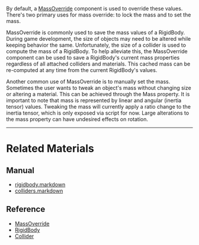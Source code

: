 By default, a [MassOverride](https://github.com/ZilchEngine/ZilchDocs/blob/master/code_reference/class_reference/massoverride.markdown) component is used to override these values. There's two primary uses for mass override: to lock the mass and to set the mass.

MassOverride is commonly used to save the mass values of a RigidBody. During game development, the size of objects may need to be altered while keeping behavior the same. Unfortunately, the size of a collider is used to compute the mass of a RigidBody. To help alleviate this, the MassOverride component can be used to save a RigidBody's current mass properties regardless of all attached colliders and materials. This cached mass can be re-computed at any time from the current RigidBody's values.

Another common use of MassOverride is to manually set the mass. Sometimes the user wants to tweak an object's mass without changing size or altering a material. This can be achieved through the Mass  property. It is important to note that mass is represented by linear and angular (inertia tensor) values. Tweaking the mass will currently apply a ratio change to the inertia tensor, which is only exposed via script for now. Large alterations to the mass property can have undesired effects on rotation.

---
 #  Related Materials
 ##  Manual
- [rigidbody.markdown](https://github.com/ZilchEngine/ZilchDocs/blob/master/zero_editor_documentation/zeromanual/physics/rigidbody.markdown)
- [colliders.markdown](https://github.com/ZilchEngine/ZilchDocs/blob/master/zero_editor_documentation/zeromanual/physics/colliders.markdown)
 ##  Reference
- [MassOverride](https://github.com/ZilchEngine/ZilchDocs/blob/master/code_reference/class_reference/massoverride.markdown)
- [RigidBody](https://github.com/ZilchEngine/ZilchDocs/blob/master/code_reference/class_reference/rigidbody.markdown)
- [Collider](https://github.com/ZilchEngine/ZilchDocs/blob/master/code_reference/class_reference/collider.markdown) 

 
